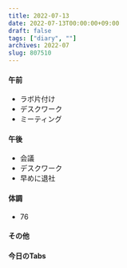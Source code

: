```yaml
---
title: 2022-07-13
date: 2022-07-13T00:00:00+09:00
draft: false
tags: ["diary", ""]
archives: 2022-07
slug: 807510
---
```

#### 午前
- ラボ片付け
- デスクワーク
- ミーティング
#### 午後
- 会議
- デスクワーク
- 早めに退社
#### 体調
- 76
#### その他
#### 今日のTabs
